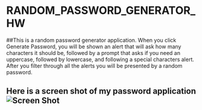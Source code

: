 # RANDOM_PASSWORD_GENERATOR_HW

##This is a random password generator application. When you click Generate Password, you will be shown an alert that will ask how many characters it should be, followed by a prompt that asks if you need an uppercase, followed by lowercase, and following a special characters alert. After you filter through all the alerts you will be presented by a random password.

## Here is a screen shot of my password application![Screen Shot](https://user-images.githubusercontent.com/81397698/124699350-80fa8480-de9f-11eb-9d98-21d15b107be2.png)
